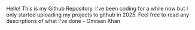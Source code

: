 Hello! This is my Github Repository. I've been coding for a while now but I only started uploading my projects to github in 2025. Feel free to read any descirptions of what I've done - Omraan Khan
